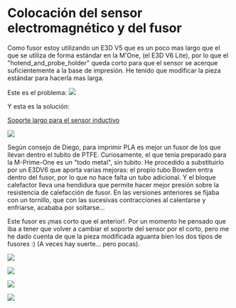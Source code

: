 # Colocación del sensor electromagnético y del fusor

 Como fusor estoy utilizando un E3D V5 que es un poco mas largo que el que se utiliza de forma estándar en la M'One, (el E3D V6 Lite), por lo que el "hotend_and_probe_holder" queda corto para que el sensor se acerque suficientemente a la base de impresión. He tenido que modificar la pieza estándar para hacerla mas larga.
 
 Este es el problema:
 ![](https://lh3.googleusercontent.com/RovAKOfYfUgfLqmsOPEU-4kbE9EhVhVr1MDU4BDmW9AHZOSeqtuPc9AXY41EWFBVc0pAWnqLvw=w1920-h1080-rw-no)
 
 Y esta es la solución:
 
 [Soporte largo para el sensor inductivo](http://www.thingiverse.com/thing:1269118)
 
 ![](http://thingiverse-production-new.s3.amazonaws.com/renders/00/b8/49/52/11/f114afe0c10b274e7eaef8dabae9adf3_preview_featured.jpg)
 
 Según consejo de Diego, para imprimir PLA es mejor un fusor de los que llevan dentro el tubito de PTFE. Curiosamente, el que tenía preparado para la M-Prime-One es un "todo metal", sin tubito.  He procedido a substituirlo por un E3DV6 que aporta varias mejoras: el propio tubo Bowden entra dentro del fusor, por lo que no hace falta un tubo adicional. Y el bloque calefactor lleva una hendidura que permite hacer mejor presión sobre la resistencia de calefacción de fusor. En las versiones anteriores se fijaba con un tornillo, que con las sucesivas contracciones al calentarse y enfriarse, acababa por soltarse...

Este fusor es ¡mas corto que el anterior!. Por un momento he pensado que iba a tener que volver a cambiar el soporte del sensor por el corto, pero me he dado cuenta de que la pieza modificada aguanta bien los dos tipos de fusores :) (A veces hay suerte... pero pocas).

![](https://lh3.googleusercontent.com/Y5uki7CDKyw-Dqjy2ra1FhUDLnzkCtF2ro1sBOoS9DobcjgN3gZDHXYba9A0DPhhunA_tB8JOQ=w1920-h1080-rw-no)

![](https://lh3.googleusercontent.com/vlIGqXMKyEgvORqvdtq7C8RM949HD2SojzxZPUKwH-D_6kfGEiClI5fmO6BNzBLMyqMU0eFDzg=w1920-h1080-rw-no)

![](https://lh3.googleusercontent.com/bTj6-oq4bb-vmaWvrUjGrJpHTGQrsJUaTL2aeMe-JXCcr-XXMR0BjTRHXEx7ugksXeb8LrP6NQ=w1920-h1080-rw-no)

![](https://lh3.googleusercontent.com/Tm5LYbSauV67P4nJKQs24dMEU2z4ZoTkRDxUOGI9pNfTrSMexDrTu9j3fI6o54qwG2Vn4F857Q=w1920-h1080-rw-no)

